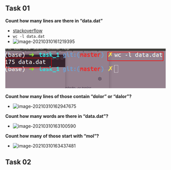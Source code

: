 ## Task 01

**Count how many lines are there in “data.dat”**

+ [stackoverflow](https://stackoverflow.com/questions/3137094/how-to-count-lines-in-a-document)
+ `wc -l data.dat`
+ ![image-20210310161219395](/home/eric/Desktop/learnCpp/hw01/hw01.assets/image-20210310161219395.png)

![1](https://github.com/zsmShining/learnCpp/blob/master/hw01/hw01.assets/image-20210310161219395.png)



**Count how many lines of those contain “dolor” or “dalor”?**

+ ![image-20210310162947675](/home/eric/Desktop/learnCpp/hw01/hw01.assets/image-20210310162947675.png)

**Count how many words are there in “data.dat”?**

+ ![image-20210310163100590](/home/eric/Desktop/learnCpp/hw01/hw01.assets/image-20210310163100590.png)

**Count how many of those start with “mol”?**

+ ![image-20210310163437481](/home/eric/Desktop/learnCpp/hw01/hw01.assets/image-20210310163437481.png)



## Task 02

